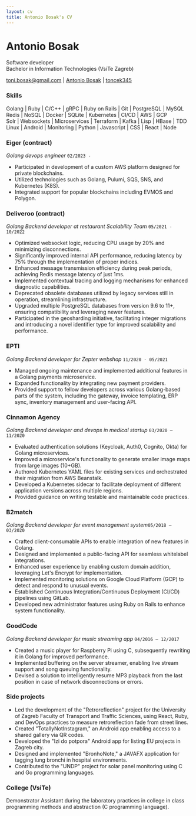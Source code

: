 ```yaml
---
layout: cv
title: Antonio Bosak's CV
---
```

# Antonio Bosak
Software developer  
Bachelor in Information Technologies (VsiTe Zagreb)

<div id="webaddress">
<i class="fa-solid fa-envelope"></i>
<a href="mailto:toni.bosak@gmail.com">toni.bosak@gmail.com</a>
| <i class="fa-brands fa-linkedin"></i>
<a href="https://www.linkedin.com/in/antonio-bosak-6b9865136/">Antonio Bosak</a>
| <i class="fa-brands fa-github"></i>
<a href="https://github.com/toncek345">toncek345</a>
</div>

### Skills
Golang | Ruby | C/C++ | gRPC | Ruby on Rails | Git | PostgreSQL | MySQL  
Redis | NoSQL | Docker | SQLite | Kubernetes | CI/CD | AWS | GCP  
Solr | Websockets | Microservices | Terraform | Kafka | Lisp | HBase | TDD  
Linux | Android | Monitoring | Python | Javascript | CSS | React | Node  

### Eiger (contract)
<i>Golang devops engineer</i> `02/2023 -` 

- Participated in development of a custom AWS platform designed for private blockchains.
- Utilized technologies such as Golang, Pulumi, SQS, SNS, and Kubernetes (K8S).
- Integrated support for popular blockchains including EVMOS and Polygon.


### Deliveroo (contract)
<i>Golang Backend developer at restaurant Scalability Team</i> `05/2021 - 10/2022` 

- Optimized websocket logic, reducing CPU usage by 20% and minimizing disconnections.
- Significantly improved internal API performance, reducing latency by 75% through the implementation of proper indices.
- Enhanced message transmission efficiency during peak periods, achieving Redis message latency of just 1ms.
- Implemented contextual tracing and logging mechanisms for enhanced diagnostic capabilities.
- Deprecated obsolete databases utilized by legacy services still in operation, streamlining infrastructure.
- Upgraded multiple PostgreSQL databases from version 9.6 to 11+, ensuring compatibility and leveraging newer features.
- Participated in the geosharding initiative, facilitating integer migrations and introducing a novel identifier type for improved scalability and performance.

### EPTI
<i>Golang Backend developer for Zepter webshop</i> `11/2020 - 05/2021`

- Managed ongoing maintenance and implemented additional features in a Golang payments microservice.
- Expanded functionality by integrating new payment providers.
- Provided support to fellow developers across various Golang-based parts of the system, including the gateway, invoice templating, ERP sync, inventory management and user-facing API.

### Cinnamon Agency
<i>Golang Backend developer and devops in medical startup</i> `03/2020 – 11/2020`

- Evaluated authentication solutions (Keycloak, Auth0, Cognito, Okta) for Golang microservices.
- Improved a microservice's functionality to generate smaller image maps from large images (10+GB).
- Authored Kubernetes YAML files for existing services and orchestrated their migration from AWS Beanstalk.
- Developed a Kubernetes sidecar to facilitate deployment of different application versions across multiple regions.
- Provided guidance on writing testable and maintainable code practices.

<div class="page-break"></div>

### B2match
<i>Golang Backend developer for event management system</i>`05/2018 – 03/2020`

- Crafted client-consumable APIs to enable integration of new features in Golang.
- Designed and implemented a public-facing API for seamless whitelabel integrations.
- Enhanced user experience by enabling custom domain addition, leveraging Let's Encrypt for implementation.
- Implemented monitoring solutions on Google Cloud Platform (GCP) to detect and respond to unusual events.
- Established Continuous Integration/Continuous Deployment (CI/CD) pipelines using GitLab.
- Developed new administrator features using Ruby on Rails to enhance system functionality.

### GoodCode
<i>Golang Backend developer for music streaming app</i> `04/2016 – 12/2017`

- Created a music player for Raspberry Pi using C, subsequently rewriting it in Golang for improved performance.
- Implemented buffering on the server streamer, enabling live stream support and song queuing functionality.
- Devised a solution to intelligently resume MP3 playback from the last position in case of network disconnections or errors.

### Side projects

- Led the development of the "Retroreflection" project for the University of Zagreb Faculty of Transport and Traffic Sciences, using React, Ruby, and DevOps practices to measure retroreflection fade from street lines.
- Created "TotallyNotInstagram," an Android app enabling access to a shared gallery via QR codes.
- Developed the "Izi do potpora" Android app for listing EU projects in Zagreb city.
- Designed and implemented "BronhoNote," a JAVAFX application for tagging lung bronchi in hospital environments.
- Contributed to the "UNDP" project for solar panel monitoring using C and Go programming languages.

### College (VsiTe)
Demonstrator Assistant during the laboratory practices in college in class programming methods and
abstraction (C programming language).
